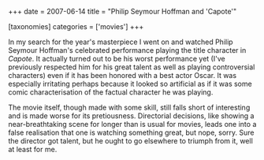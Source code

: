 +++
date = 2007-06-14
title = "Philip Seymour Hoffman and 'Capote'"

[taxonomies]
categories = ['movies']
+++

In my search for the year\'s masterpiece I went on and watched Philip
Seymour Hoffman\'s celebrated performance playing the title character in
*Capote*. It actually turned out to be his worst performance yet (I\'ve
previously respected him for his great talent as well as playing
controversial characters) even if it has been honored with a best actor
Oscar. It was especially irritating perhaps because it looked so
artificial as if it was some comic characterisation of the factual
character he was playing.

The movie itself, though made with some skill, still falls short of
interesting and is made worse for its pretiousness. Directorial
decisions, like showing a near-breathtaking scene for longer than is
usual for movies, leads one into a false realisation that one is
watching something great, but nope, sorry. Sure the director got talent,
but he ought to go elsewhere to triumph from it, well at least for me.

